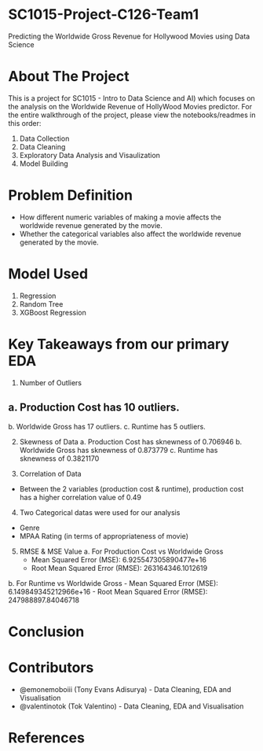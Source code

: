 # SC1015-Project-C126-Team1
Predicting the Worldwide Gross Revenue for Hollywood Movies using Data Science

# About The Project
This is a project for SC1015 - Intro to Data Science and AI) which focuses on the analysis on the Worldwide Revenue of HollyWood Movies predictor. For the entire walkthrough of the project, please view the notebooks/readmes in this order:
1. Data Collection
2. Data Cleaning
3. Exploratory Data Analysis and Visaulization
4. Model Building 

# Problem Definition
- How different numeric variables of making a movie affects the worldwide revenue generated by the movie.
- Whether the categorical variables also affect the worldwide revenue generated by the movie.

# Model Used
1. Regression
2. Random Tree
3. XGBoost Regression

# Key Takeaways from our primary EDA
1. Number of Outliers
  ## a. Production Cost has 10 outliers.
  b. Worldwide Gross has 17 outliers.
  c. Runtime has 5 outliers.

2. Skewness of Data
  a. Production Cost has sknewness of 0.706946
  b. Worldwide Gross has sknewness of 0.873779
  c. Runtime has sknewness of 0.3821170
  
3. Correlation of Data
  - Between the 2 variables (production cost & runtime), production cost has a higher         correlation value of 0.49
  
4. Two Categorical datas were used for our analysis
  - Genre
  - MPAA Rating (in terms of appropriateness of movie)

5. RMSE & MSE Value
  a. For Production Cost vs Worldwide Gross
    - Mean Squared Error (MSE): 6.925547305890477e+16
    - Root Mean Squared Error (RMSE): 263164346.1012619 
    
  b. For Runtime vs Worldwide Gross
    - Mean Squared Error (MSE): 6.149849345212966e+16
    - Root Mean Squared Error (RMSE): 247988897.84046718

# Conclusion



# Contributors
- @emonemoboiii (Tony Evans Adisurya) - Data Cleaning, EDA and Visualisation
- @valentinotok (Tok Valentino) - Data Cleaning, EDA and Visualisation

# References
